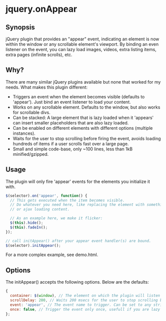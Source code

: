 jquery.onAppear
===============

## Synopsis

jQuery plugin that provides an "appear" event, indicating an element is now within the window or any scrollable element's viewport.
By binding an even listener on the event, you can lazy load images, videos, extra listing items, extra pages (infinite scrolls), etc.

## Why?

There are many similar jQuery plugins available but none that worked for my needs. What makes this plugin different:

- Triggers an event when the element becomes visible (defaults to 'appear'). Just bind an event listener to load your content.
- Works on any scrollable element. Defaults to the window, but also works for scrollable divs.
- Can be stacked: A large element that is lazy loaded when it 'appears' can insert smaller placeholders that are also lazy loaded. 
- Can be enabled on different elements with different options (multiple instances).
- Waits for the user to stop scrolling before firing the event, avoids loading hundreds of items if a user scrolls fast over a large page.
- Small and simple code-base, only ~100 lines, less than 1kB minified/gzipped.

## Usage

The plugin will only fire 'appear' events for the elements you initialize it with.

```js
$(selector).on('appear', function() {
  // This gets executed when the item becomes visible.
  // Do whatever you need here, like replacing the element with something more fancy, animating the element,
  // or ajax loading content. 

  // As an example here, we make it flicker:
  $(this).hide();
  $(this).fadeIn();
});

// call initAppear() after your appear event handler(s) are bound.
$(selector).initAppear();
```

For a more complex example, see demo.html.


## Options

The initAppear() accepts the following options. Below are the defaults:

```js
{
  container: $(window), // The element on which the plugin will listen for 'scroll' events. Should be the window or your scrollable block element.
  scrollDelay: 200, // Waits 200 msecs for the user to stop scrolling before firing. Recommended for performance, but can be set to 0.
  event: 'appear', // The event name to trigger. Can be set to any string.
  once: false, // Trigger the event only once, usefull if you are lazy loading content
};
```

